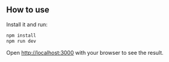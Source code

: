 
## How to use

Install it and run:

```bash
npm install
npm run dev
```

Open [http://localhost:3000](http://localhost:3000) with your browser to see the result.

